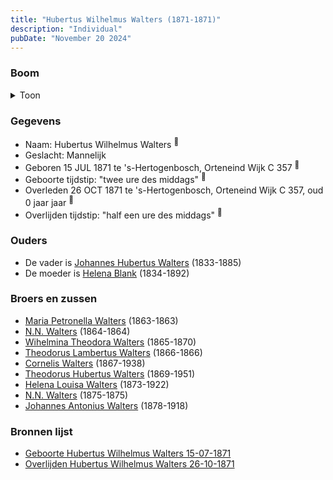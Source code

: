 ```yaml
---
title: "Hubertus Wilhelmus Walters (1871-1871)"
description: "Individual"
pubDate: "November 20 2024"
---
```


### Boom
<details><summary>Toon</summary>

![test](https://www.plantuml.com/plantuml/svg/dPFVJy8m4CVV-rTSzC4d4jYSCa88O40a_egH69z8jvsiMTUINXT33F-xXqmqKOdXhRcxRx-VkslxvANpLQa55SeifPCb938j5ivM9hkmsZhmJXhY51elSfKXfCgb6hTdB9T-1IMM2JhQXiYZG-jNInJVRasr988t0G13wp9qZxbA2uD4tMufbUdr81Hh8KxW_iEAn5PnDBMvD5m7auezV4Nm93LRq158WgjcitaU0noFmd4q7hB1suj2dQsXsqbaifedrdkDdHwq0XZCBg7L3aCueSQ4xx8BD8cbDFycegBIUYvDDa-T9KeiMxCwXfl1CulRqK_n-XDrWXgDXA6MfjZHjPjCDnwEmb6uXoviiS73Xkxq03hkRJguPNKSxC7hTbunovHPRFpgViw23z0nWmOH76kroFqAjRQl3BiMzNWRZRf2r1rz1Meb1pQfE1AxOUpMfNIEklnbSN44k-N_Ou4HJ6VNp7pUEc14mHdSNJp-eUPtrqUJyJzu1m00)
</details>

### Gegevens
- Naam: Hubertus Wilhelmus Walters <sup><a href="../s00123/" style="text-decoration:none" title="Geboorte Hubertus Wilhelmus Walters 15-07-1871">:link:</a></sup>
- Geslacht: Mannelijk
- Geboren 15 JUL 1871 te 's-Hertogenbosch, Orteneind Wijk C 357 <sup><a href="../s00123/" style="text-decoration:none" title="Geboorte Hubertus Wilhelmus Walters 15-07-1871">:link:</a></sup>
- Geboorte tijdstip: "twee ure des middags" <sup><a href="../s00123/" style="text-decoration:none" title="Geboorte Hubertus Wilhelmus Walters 15-07-1871">:link:</a></sup>
- Overleden 26 OCT 1871 te 's-Hertogenbosch, Orteneind Wijk C 357, oud 0 jaar jaar <sup><a href="../s00124/" style="text-decoration:none" title="Overlijden Hubertus Wilhelmus Walters 26-10-1871">:link:</a></sup>
- Overlijden tijdstip: "half een ure des middags" <sup><a href="../s00124/" style="text-decoration:none" title="Overlijden Hubertus Wilhelmus Walters 26-10-1871">:link:</a></sup>

### Ouders
- De vader is [Johannes Hubertus Walters](../i00079/) (1833-1885)
- De moeder is [Helena Blank](../i00080/) (1834-1892)

### Broers en zussen
- [Maria Petronella Walters](../i00090/) (1863-1863)
- [N.N. Walters](../i00091/) (1864-1864)
- [Wihelmina Theodora Walters](../i00092/) (1865-1870)
- [Theodorus Lambertus Walters](../i00093/) (1866-1866)
- [Cornelis Walters](../i00094/) (1867-1938)
- [Theodorus Hubertus Walters](../i00075/) (1869-1951)
- [Helena Louisa Walters](../i00096/) (1873-1922)
- [N.N. Walters](../i00097/) (1875-1875)
- [Johannes Antonius Walters](../i00098/) (1878-1918)

### Bronnen lijst
- [Geboorte Hubertus Wilhelmus Walters 15-07-1871](../s00123/)
- [Overlijden Hubertus Wilhelmus Walters 26-10-1871](../s00124/)